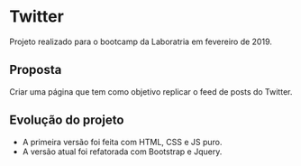 # Twitter
Projeto realizado para o bootcamp da Laboratria em fevereiro de 2019.

## Proposta
Criar uma página que tem como objetivo replicar o feed de posts do Twitter.

## Evolução do projeto
- A primeira versão foi feita com HTML, CSS e JS puro.
- A versão atual foi refatorada com Bootstrap e Jquery.


